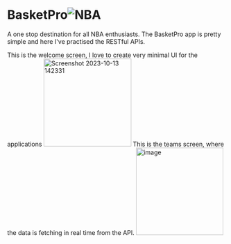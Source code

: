 # BasketPro![NBA](https://github.com/kanishthaaaa/BasketPro/assets/108674401/cde38748-cb07-4745-8d8d-c865a9647b5a)
A one stop destination for all NBA enthusiasts.
The BasketPro app is pretty simple and here I've practised the RESTful APIs.

This is the welcome screen, I love to create very minimal UI for the applications
<img width="202" alt="Screenshot 2023-10-13 142331" src="https://github.com/kanishthaaaa/BasketPro/assets/108674401/6dc49741-2e8e-4bf8-826c-96e421bfc0d7">
This is the teams screen, where the data is fetching in real time from the API.
<img width="201" alt="image" src="https://github.com/kanishthaaaa/BasketPro/assets/108674401/a8cc44ac-97ad-4927-bd0e-b37b83bc5311">


